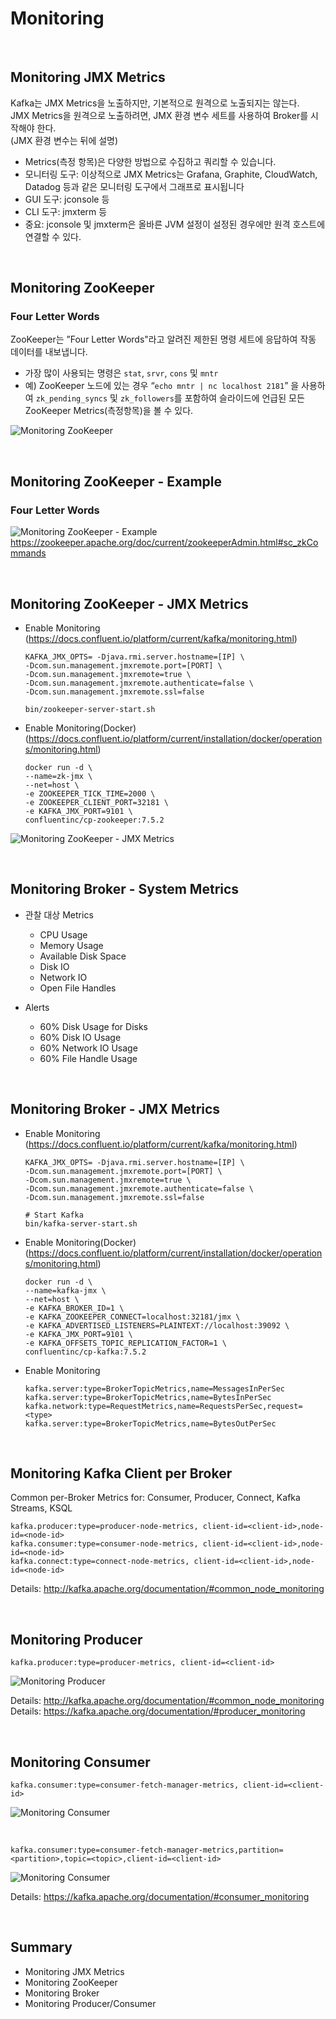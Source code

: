 # Monitoring

<br>

## Monitoring JMX Metrics
Kafka는 JMX Metrics을 노출하지만, 기본적으로 원격으로 노출되지는 않는다.  
JMX Metrics을 원격으로 노출하려면, JMX 환경 변수 세트를 사용하여 Broker를 시작해야 한다.  
(JMX 환경 변수는 뒤에 설명)  
* Metrics(측정 항목)은 다양한 방법으로 수집하고 쿼리할 수 있습니다.
* 모니터링 도구: 이상적으로 JMX Metrics는 Grafana, Graphite, CloudWatch, Datadog 등과 같은 모니터링 도구에서 그래프로 표시됩니다
* GUI 도구: jconsole 등
* CLI 도구: jmxterm 등
* 중요: jconsole 및 jmxterm은 올바른 JVM 설정이 설정된 경우에만 원격 호스트에 연결할 수 있다.

<br>

## Monitoring ZooKeeper
### Four Letter Words
ZooKeeper는 ”Four Letter Words"라고 알려진 제한된 명령 세트에 응답하여 작동 데이터를 내보냅니다.
* 가장 많이 사용되는 명령은 `stat`, `srvr`, `cons` 및 `mntr`
* 예) ZooKeeper 노드에 있는 경우 “`echo mntr | nc localhost 2181`” 을 사용하여 `zk_pending_syncs` 및 `zk_followers`를 포함하여 슬라이드에 언급된 모든 ZooKeeper Metrics(측정항목)을 볼 수 있다.

![Monitoring ZooKeeper](../images/01.Monitoring%20ZooKeeper.PNG)

<br>

## Monitoring ZooKeeper - Example
### Four Letter Words

![Monitoring ZooKeeper - Example](../images/02.Monitoring%20ZooKeeper%20-%20Example.PNG)
https://zookeeper.apache.org/doc/current/zookeeperAdmin.html#sc_zkCommands

<br>

## Monitoring ZooKeeper - JMX Metrics

* Enable Monitoring   
  (https://docs.confluent.io/platform/current/kafka/monitoring.html)
    ```
    KAFKA_JMX_OPTS= -Djava.rmi.server.hostname=[IP] \
    -Dcom.sun.management.jmxremote.port=[PORT] \
    -Dcom.sun.management.jmxremote=true \
    -Dcom.sun.management.jmxremote.authenticate=false \
    -Dcom.sun.management.jmxremote.ssl=false
    
    bin/zookeeper-server-start.sh
    ```
* Enable Monitoring(Docker)  
  (https://docs.confluent.io/platform/current/installation/docker/operations/monitoring.html)
    ```
    docker run -d \
    --name=zk-jmx \
    --net=host \
    -e ZOOKEEPER_TICK_TIME=2000 \
    -e ZOOKEEPER_CLIENT_PORT=32181 \
    -e KAFKA_JMX_PORT=9101 \
    confluentinc/cp-zookeeper:7.5.2
    ```

![Monitoring ZooKeeper - JMX Metrics](../images/03.Monitoring%20ZooKeeper%20-%20JMX%20Metrics.PNG)

<br>

## Monitoring Broker - System Metrics

* 관찰 대상 Metrics
  * CPU Usage
  * Memory Usage
  * Available Disk Space
  * Disk IO
  * Network IO
  * Open File Handles

* Alerts
  * 60% Disk Usage for Disks
  * 60% Disk IO Usage
  * 60% Network IO Usage
  * 60% File Handle Usage

<br>

## Monitoring Broker - JMX Metrics

* Enable Monitoring  
  (https://docs.confluent.io/platform/current/kafka/monitoring.html)
    ```
    KAFKA_JMX_OPTS= -Djava.rmi.server.hostname=[IP] \
    -Dcom.sun.management.jmxremote.port=[PORT] \
    -Dcom.sun.management.jmxremote=true \
    -Dcom.sun.management.jmxremote.authenticate=false \
    -Dcom.sun.management.jmxremote.ssl=false
    
    # Start Kafka
    bin/kafka-server-start.sh
    ```
  
* Enable Monitoring(Docker)  
  (https://docs.confluent.io/platform/current/installation/docker/operations/monitoring.html)
    ```
    docker run -d \
    --name=kafka-jmx \
    --net=host \
    -e KAFKA_BROKER_ID=1 \
    -e KAFKA_ZOOKEEPER_CONNECT=localhost:32181/jmx \
    -e KAFKA_ADVERTISED_LISTENERS=PLAINTEXT://localhost:39092 \
    -e KAFKA_JMX_PORT=9101 \
    -e KAFKA_OFFSETS_TOPIC_REPLICATION_FACTOR=1 \
    confluentinc/cp-kafka:7.5.2
    ```
  
* Enable Monitoring
    ```
    kafka.server:type=BrokerTopicMetrics,name=MessagesInPerSec
    kafka.server:type=BrokerTopicMetrics,name=BytesInPerSec
    kafka.network:type=RequestMetrics,name=RequestsPerSec,request=<type>
    kafka.server:type=BrokerTopicMetrics,name=BytesOutPerSec
    ```
  
<br>

## Monitoring Kafka Client per Broker
Common per-Broker Metrics for: Consumer, Producer, Connect, Kafka Streams, KSQL 
```
kafka.producer:type=producer-node-metrics, client-id=<client-id>,node-id=<node-id>
kafka.consumer:type=consumer-node-metrics, client-id=<client-id>,node-id=<node-id>
kafka.connect:type=connect-node-metrics, client-id=<client-id>,node-id=<node-id> 
```
Details: http://kafka.apache.org/documentation/#common_node_monitoring

<br>

## Monitoring Producer
```
kafka.producer:type=producer-metrics, client-id=<client-id>
```
![Monitoring Producer](../images/04.Monitoring%20Producer.PNG)

Details: http://kafka.apache.org/documentation/#common_node_monitoring  
Details: https://kafka.apache.org/documentation/#producer_monitoring

<br>

## Monitoring Consumer
```
kafka.consumer:type=consumer-fetch-manager-metrics, client-id=<client-id>
```
![Monitoring Consumer](../images/05.Monitoring%20Consumer1.PNG)

<br>

```
kafka.consumer:type=consumer-fetch-manager-metrics,partition=<partition>,topic=<topic>,client-id=<client-id>
```
![Monitoring Consumer](../images/06.Monitoring%20Consumer2.PNG)

Details: https://kafka.apache.org/documentation/#consumer_monitoring

<br>

## Summary
* Monitoring JMX Metrics
* Monitoring ZooKeeper
* Monitoring Broker
* Monitoring Producer/Consumer